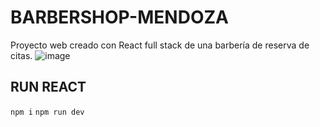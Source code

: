 # BARBERSHOP-MENDOZA
Proyecto web creado con React full stack de una barbería de reserva de citas.
![image](https://user-images.githubusercontent.com/91045865/207997852-e008c675-da84-4bd3-af63-c7c67b1e5c1d.png)

## RUN REACT
`npm i`
`npm run dev`

